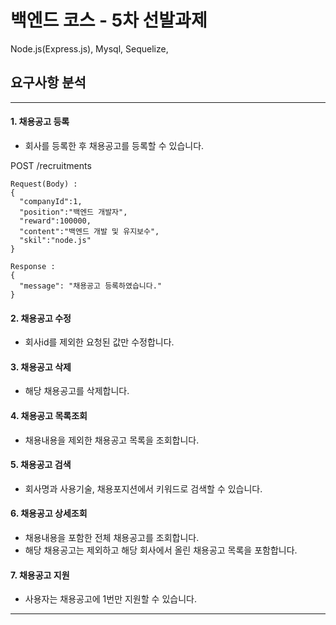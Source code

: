 # 백엔드 코스 - 5차 선발과제 
Node.js(Express.js), Mysql, Sequelize, 
## 요구사항 분석

---

#### 1\. 채용공고 등록

-   회사를 등록한 후 채용공고를 등록할 수 있습니다.

POST /recruitments
```
Request(Body) :
{
  "companyId":1,
  "position":"백엔드 개발자",
  "reward":100000,
  "content":"백엔드 개발 및 유지보수",
  "skil":"node.js"
}
```
```
Response :
{
  "message": "채용공고 등록하였습니다."
}
```


#### 2\. 채용공고 수정

-   회사id를 제외한 요청된 값만 수정합니다.

#### 3\. 채용공고 삭제

-   해당 채용공고를 삭제합니다.

#### 4\. 채용공고 목록조회

-   채용내용을 제외한 채용공고 목록을 조회합니다.

#### 5\. 채용공고 검색

-   회사명과 사용기술, 채용포지션에서 키워드로 검색할 수 있습니다.

#### 6\. 채용공고 상세조회

-   채용내용을 포함한 전체 채용공고를 조회합니다.
-   해당 채용공고는 제외하고 해당 회사에서 올린 채용공고 목록을 포함합니다.

#### 7\. 채용공고 지원

-   사용자는 채용공고에 1번만 지원할 수 있습니다.

---
##
